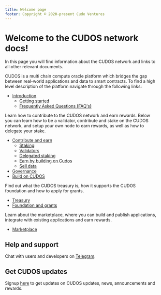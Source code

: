 ```yaml
---
title: Welcome page
footer: Copyright © 2020-present Cudo Ventures
---
```


# Welcome to the CUDOS network docs!

In this page you will find information about the CUDOS network and links to all other relevant documents.

CUDOS is a multi chain compute oracle platform which bridges the gap between real-world applications and data to smart contracts. To find a high level description of the platform navigate through the following links:
- [Introduction](/introduction)
  - [Getting started](/introduction/getting-started)
  - [Frequently Asked Questions (FAQ's)](/introduction/faqs)

Learn how to contribute to the CUDOS network and earn rewards. Below you can learn how to be a validator, contribute and stake on the CUDOS network, and setup your own node to earn rewards, as well as how to delegate your stake.
- [Contribute and earn](/contribute-and-earn)
  - [Staking](/contribute-and-earn/staking)
  - [Validators](/contribute-and-earn/validators)
  - [Delegated staking](/contribute-and-earn/delegated-staking)
  - [Earn by building on Cudos](/contribute-and-earn/earn-cudos)
  - [Sell data](/contribute-and-earn/sell-data)
- [Governance](/governance)
- [Build on CUDOS](/build)

Find out what the CUDOS treasury is, how it supports the CUDOS foundation and how to apply for grants.
- [Treasury](/treasury)
- [Foundation and grants](/foundation-and-grants)

Learn about the marketplace, where you can build and publish applications, integrate with existing applications and earn rewards.
- [Marketplace](/marketplace)

## Help and support

Chat with users and developers on [Telegram](https://t.me/cudostelegram).

## Get CUDOS updates

Signup [here](https://www.cudos.org/#contact-us) to get updates on CUDOS updates, news, announcements and rewards.